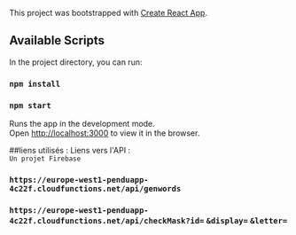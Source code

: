 This project was bootstrapped with [Create React App](https://github.com/facebook/create-react-app).

## Available Scripts

In the project directory, you can run:

### `npm install`
### `npm start`


Runs the app in the development mode.<br>
Open [http://localhost:3000](http://localhost:3000) to view it in the browser.


##liens utilisés : 
Liens vers l'API :<br>
``Un projet Firebase ``<br>
### `https://europe-west1-penduapp-4c22f.cloudfunctions.net/api/genwords`
### `https://europe-west1-penduapp-4c22f.cloudfunctions.net/api/checkMask?id=` `&display=` `&letter=` ` `

